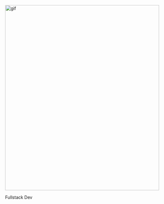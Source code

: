 <img src="https://31.media.tumblr.com/7a7fc6d7881fb17e3387de0a4e06fea3/tumblr_mss6yboexh1sgtdg1o1_500.gif" alt="gif" width="500" height="600">

Fullstack Dev
